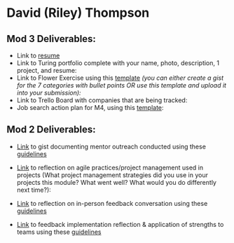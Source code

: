 # David (Riley) Thompson

## Mod 3 Deliverables:

* Link to [resume](https://drive.google.com/file/d/0BxiyAFBkaPY0RVlROUhoUEYwck0/view?usp=sharing) 
* Link to Turing portfolio complete with your name, photo, description, 1 project, and resume:
* Link to Flower Exercise using this [template](https://github.com/turingschool/career-development-curriculum/blob/master/files/Career%20Unit%20-%20The%20Flower%20Diagram.pdf) *(you can either create a gist for the 7 categories with bullet points OR use this template and upload it into your submission):*
* Link to Trello Board with companies that are being tracked: 
* Job search action plan for M4, using this [template](https://github.com/turingschool/career-development-curriculum/blob/master/module_three/mod_4_action_plan_template.md):

## Mod 2 Deliverables:
* [Link](https://gist.github.com/ryt11/0b94d49fbe01f25c2e6bee01dea73318) to gist documenting mentor outreach conducted using these [guidelines](https://github.com/turingschool/career-development-curriculum/blob/master/module_two/cold_outreach_i_guidelines.md)

* [Link](https://gist.github.com/ryt11/4c04f4c42eb6e0b550bd98d233a6d360) to reflection on agile practices/project management used in projects (What project management strategies did you use in your projects this module? What went well? What would you do differently next time?):

* [Link](https://gist.github.com/ryt11/9c8f799d9b1584a17021748c9ceb7072) to reflection on in-person feedback conversation using these [guidelines](https://github.com/turingschool/career-development-curriculum/blob/master/module_two/feedback_conversation_reflection_guidelines.md)

* [Link](https://gist.github.com/ryt11/90a644d2b9d0ed5c65f9dc3cd4c57b97) to feedback implementation reflection & application of strengths to teams using these [guidelines](https://github.com/turingschool/career-development-curriculum/blob/master/module_two/feedback_implementation_strengths_reflection.md)
